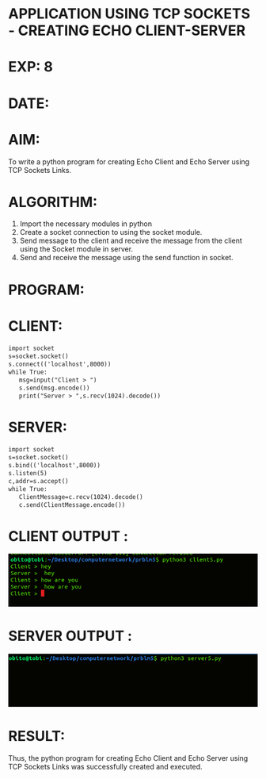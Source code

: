# APPLICATION USING TCP SOCKETS - CREATING ECHO CLIENT-SERVER



# EXP: 8

# DATE:

# AIM:
To write a python program for creating Echo Client and Echo Server using TCP
Sockets Links.

# ALGORITHM:
1. Import the necessary modules in python
2. Create a socket connection to using the socket module.
3. Send message to the client and receive the message from the client using the Socket module in
server.
4. Send and receive the message using the send function in socket.
# PROGRAM:
# CLIENT:
```python3
import socket
s=socket.socket()
s.connect(('localhost',8000))
while True:
   msg=input("Client > ")
   s.send(msg.encode())
   print("Server > ",s.recv(1024).decode())
  ```
# SERVER:
```python3
import socket
s=socket.socket()
s.bind(('localhost',8000))
s.listen(5)
c,addr=s.accept()
while True:
   ClientMessage=c.recv(1024).decode()
   c.send(ClientMessage.encode())
```
   
# CLIENT OUTPUT : 
![output](C6.png)

# SERVER OUTPUT :
![output](S6.png)


# RESULT:
Thus, the python program for creating Echo Client and Echo Server using TCP Sockets Links
was successfully created and executed.

